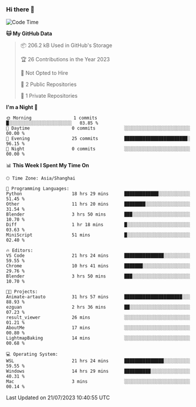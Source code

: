 ### Hi there 👋

<!--
**GwenKaplan/GwenKaplan** is a ✨ _special_ ✨ repository because its `README.md` (this file) appears on your GitHub profile.

Here are some ideas to get you started:

- 🔭 I’m currently working on ...
- 🌱 I’m currently learning ...
- 👯 I’m looking to collaborate on ...
- 🤔 I’m looking for help with ...
- 💬 Ask me about ...
- 📫 How to reach me: ...
- 😄 Pronouns: ...
- ⚡ Fun fact: ...
-->

<!--START_SECTION:waka-->
![Code Time](http://img.shields.io/badge/Code%20Time-229%20hrs%2034%20mins-blue)

**🐱 My GitHub Data** 

> 📦 206.2 kB Used in GitHub's Storage 
 > 
> 🏆 26 Contributions in the Year 2023
 > 
> 🚫 Not Opted to Hire
 > 
> 📜 2 Public Repositories 
 > 
> 🔑 1 Private Repositories 
 > 
**I'm a Night 🦉** 

```text
🌞 Morning                1 commits           █░░░░░░░░░░░░░░░░░░░░░░░░   03.85 % 
🌆 Daytime                0 commits           ░░░░░░░░░░░░░░░░░░░░░░░░░   00.00 % 
🌃 Evening                25 commits          ████████████████████████░   96.15 % 
🌙 Night                  0 commits           ░░░░░░░░░░░░░░░░░░░░░░░░░   00.00 % 
```


📊 **This Week I Spent My Time On** 

```text
🕑︎ Time Zone: Asia/Shanghai

💬 Programming Languages: 
Python                   18 hrs 29 mins      █████████████░░░░░░░░░░░░   51.45 % 
Other                    11 hrs 20 mins      ████████░░░░░░░░░░░░░░░░░   31.54 % 
Blender                  3 hrs 50 mins       ███░░░░░░░░░░░░░░░░░░░░░░   10.70 % 
Diff                     1 hr 18 mins        █░░░░░░░░░░░░░░░░░░░░░░░░   03.63 % 
MiniScript               51 mins             █░░░░░░░░░░░░░░░░░░░░░░░░   02.40 % 

🔥 Editors: 
VS Code                  21 hrs 24 mins      ███████████████░░░░░░░░░░   59.55 % 
Chrome                   10 hrs 41 mins      ███████░░░░░░░░░░░░░░░░░░   29.76 % 
Blender                  3 hrs 50 mins       ███░░░░░░░░░░░░░░░░░░░░░░   10.70 % 

🐱‍💻 Projects: 
Animate-artauto          31 hrs 57 mins      ██████████████████████░░░   88.93 % 
ezguan                   2 hrs 36 mins       ██░░░░░░░░░░░░░░░░░░░░░░░   07.23 % 
result_viewer            26 mins             ░░░░░░░░░░░░░░░░░░░░░░░░░   01.21 % 
AboutMe                  17 mins             ░░░░░░░░░░░░░░░░░░░░░░░░░   00.80 % 
LightmapBaking           14 mins             ░░░░░░░░░░░░░░░░░░░░░░░░░   00.68 % 

💻 Operating System: 
WSL                      21 hrs 24 mins      ███████████████░░░░░░░░░░   59.55 % 
Windows                  14 hrs 29 mins      ██████████░░░░░░░░░░░░░░░   40.31 % 
Mac                      3 mins              ░░░░░░░░░░░░░░░░░░░░░░░░░   00.14 % 
```


 Last Updated on 21/07/2023 10:40:55 UTC
<!--END_SECTION:waka-->
